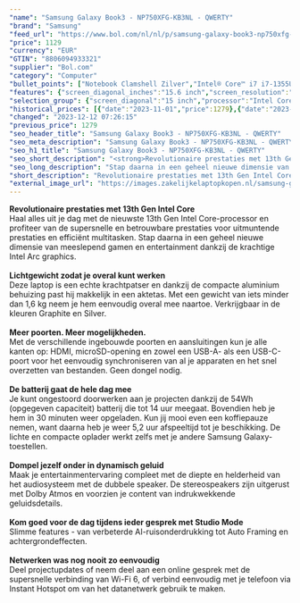 ```yaml
---
"name": "Samsung Galaxy Book3 - NP750XFG-KB3NL - QWERTY"
"brand": "Samsung"
"feed_url": "https://www.bol.com/nl/nl/p/samsung-galaxy-book3-np750xfg-kb3nl-qwerty/9300000151247681"
"price": 1129
"currency": "EUR"
"GTIN": "8806094933321"
"supplier": "Bol.com"
"category": "Computer"
"bullet_points": ["Notebook Clamshell Zilver","Intel® Core™ i7 i7-1355U 1,7 GHz","39,6 cm (15.6\") Full HD 1920 x 1080 Pixels","16 GB LPDDR4x-SDRAM","1 TB SSD","Intel Iris Xe Graphics","Wi-Fi 6 (802.11ax) Bluetooth 5.1","54 Wh 45 W","Windows 11 Home"]
"features": {"screen_diagonal_inches":"15.6 inch","screen_resolution":"1920 x 1080 Pixels","processor_family":"Intel® Core™ i7","memory_size":"16 GB","memory_type":"LPDDR4x-SDRAM","total_storage_space":"1 TB","operating_system":"Windows 11 Home","battery_capacity":"54 Wh","width":"356,6 mm","depth":"229,1 mm","height":"15,4 mm","weight":"1,57 kg","graphics_card":"Intel Iris Xe Graphics"}
"selection_group": {"screen_diagonal":"15 inch","processor":"Intel Core i7","changed_price_past_3_days":true,"product_family":"Galaxy Book3"}
"historical_prices": [{"date":"2023-11-01","price":1279},{"date":"2023-12-12","price":1129}]
"changed": "2023-12-12 07:26:15"
"previous_price": 1279
"seo_header_title": "Samsung Galaxy Book3 - NP750XFG-KB3NL - QWERTY"
"seo_meta_description": "Samsung Galaxy Book3 - NP750XFG-KB3NL - QWERTY"
"seo_h1_title": "Samsung Galaxy Book3 - NP750XFG-KB3NL - QWERTY"
"seo_short_description": "<strong>Revolutionaire prestaties met 13th Gen Intel Core</strong> <br />Haal alles uit je dag met de nieuwste 13th Gen Intel Core-processor en profiteer van de supersnelle en betrouwbare prestaties voor uitmuntende prestaties en efficiënt multitasken."
"seo_long_description": "Stap daarna in een geheel nieuwe dimensie van meeslepend gamen en entertainment dankzij de krachtige Intel Arc graphics. <br /> <br /> <strong>Lichtgewicht zodat je overal kunt werken</strong> <br />Deze laptop is een echte krachtpatser en dankzij de compacte aluminium behuizing past hij makkelijk in een aktetas. Met een gewicht van iets minder dan 1,6 kg neem je hem eenvoudig overal mee naartoe. Verkrijgbaar in de kleuren Graphite en Silver. <br /> <br /> <strong>Meer poorten. Meer mogelijkheden. </strong> <br />Met de verschillende ingebouwde poorten en aansluitingen kun je alle kanten op: HDMI, microSD-opening en zowel een USB-A- als een USB-C-poort voor het eenvoudig synchroniseren van al je apparaten en het snel overzetten van bestanden. Geen dongel nodig. <br /> <br /> <strong>De batterij gaat de hele dag mee</strong> <br />Je kunt ongestoord doorwerken aan je projecten dankzij de 54Wh (opgegeven capaciteit) batterij die tot 14 uur meegaat. Bovendien heb je hem in 30 minuten weer opgeladen. Kun jij mooi even een koffiepauze nemen, want daarna heb je weer 5,2 uur afspeeltijd tot je beschikking. De lichte en compacte oplader werkt zelfs met je andere Samsung Galaxy-toestellen. <br /> <br /> <strong>Dompel jezelf onder in dynamisch geluid</strong> <br />Maak je entertainmentervaring compleet met de diepte en helderheid van het audiosysteem met de dubbele speaker. De stereospeakers zijn uitgerust met Dolby Atmos en voorzien je content van indrukwekkende geluidsdetails. <br /> <br /> <strong>Kom goed voor de dag tijdens ieder gesprek met Studio Mode</strong> <br />Slimme features - van verbeterde AI-ruisonderdrukking tot Auto Framing en achtergrondeffecten. <br /> <br /> <strong>Netwerken was nog nooit zo eenvoudig</strong> <br />Deel projectupdates of neem deel aan een online gesprek met de supersnelle verbinding van Wi-Fi 6, of verbind eenvoudig met je telefoon via Instant Hotspot om van het datanetwerk gebruik te maken. <br />"
"short_description": "Revolutionaire prestaties met 13th Gen Intel Core Haal alles uit je dag met de nieuwste 13th Gen Intel Core-processor en profiteer van de supersnelle en betrouwbare prestaties voor uitmuntende prestaties en efficiënt multitasken. Stap daarna in een geheel nieuwe dimensie van meeslepend gamen en entertainment dankzij de krachtige Intel Arc graphics. Lichtgewicht zodat je overal kunt werken Deze laptop is een echte krachtpatser en dankzij de compacte aluminium behuizing past hij makkelijk in een aktetas. Met een gewicht van iets minder dan 1,6 kg neem je hem eenvoudig overal mee naartoe. Verkrijgbaar in de kleuren Graphite en Silver. Meer poorten. Meer mogelijkheden. Met de verschillende ingebouwde poorten en aansluitingen kun je alle kanten op: HDMI, microSD-opening en zowel een USB-A- als een USB-C-poort voor het eenvoudig synchroniseren van al je apparaten en het snel overzetten van bestanden. Geen dongel nodig. De batterij gaat de hele dag mee Je kunt ongestoord doorwerken aan je projecten dankzij de 54Wh (opgegeven capaciteit) batterij die tot 14 uur meegaat. Bovendien heb je hem in 30 minuten weer opgeladen. Kun jij mooi even een koffiepauze nemen, want daarna heb je weer 5,2 uur afspeeltijd tot je beschikking. De lichte en compacte oplader werkt zelfs met je andere Samsung Galaxy-toestellen. Dompel jezelf onder in dynamisch geluid Maak je entertainmentervaring compleet met de diepte en helderheid van het audiosysteem met de dubbele speaker. De stereospeakers zijn uitgerust met Dolby Atmos en voorzien je content van indrukwekkende geluidsdetails. Kom goed voor de dag tijdens ieder gesprek met Studio Mode Slimme features - van verbeterde AI-ruisonderdrukking tot Auto Framing en achtergrondeffecten. Netwerken was nog nooit zo eenvoudig Deel projectupdates of neem deel aan een online gesprek met de supersnelle verbinding van Wi-Fi 6, of verbind eenvoudig met je telefoon via Instant Hotspot om van het datanetwerk gebruik te maken."
"external_image_url": "https://images.zakelijkelaptopkopen.nl/samsung-galaxy-book3-np750xfg-kb3nl-qwerty.webp"
---
```


<strong>Revolutionaire prestaties met 13th Gen Intel Core</strong> <br />Haal alles uit je dag met de nieuwste 13th Gen Intel Core-processor en profiteer van de supersnelle en betrouwbare prestaties voor uitmuntende prestaties en efficiënt multitasken. Stap daarna in een geheel nieuwe dimensie van meeslepend gamen en entertainment dankzij de krachtige Intel Arc graphics. <br /> <br /> <strong>Lichtgewicht zodat je overal kunt werken</strong> <br />Deze laptop is een echte krachtpatser en dankzij de compacte aluminium behuizing past hij makkelijk in een aktetas. Met een gewicht van iets minder dan 1,6 kg neem je hem eenvoudig overal mee naartoe. Verkrijgbaar in de kleuren Graphite en Silver. <br /> <br /> <strong>Meer poorten. Meer mogelijkheden.</strong> <br />Met de verschillende ingebouwde poorten en aansluitingen kun je alle kanten op: HDMI, microSD-opening en zowel een USB-A- als een USB-C-poort voor het eenvoudig synchroniseren van al je apparaten en het snel overzetten van bestanden. Geen dongel nodig. <br /> <br /> <strong>De batterij gaat de hele dag mee</strong> <br />Je kunt ongestoord doorwerken aan je projecten dankzij de 54Wh (opgegeven capaciteit) batterij die tot 14 uur meegaat. Bovendien heb je hem in 30 minuten weer opgeladen. Kun jij mooi even een koffiepauze nemen, want daarna heb je weer 5,2 uur afspeeltijd tot je beschikking. De lichte en compacte oplader werkt zelfs met je andere Samsung Galaxy-toestellen. <br /> <br /> <strong>Dompel jezelf onder in dynamisch geluid</strong> <br />Maak je entertainmentervaring compleet met de diepte en helderheid van het audiosysteem met de dubbele speaker. De stereospeakers zijn uitgerust met Dolby Atmos en voorzien je content van indrukwekkende geluidsdetails. <br /> <br /> <strong>Kom goed voor de dag tijdens ieder gesprek met Studio Mode</strong> <br />Slimme features - van verbeterde AI-ruisonderdrukking tot Auto Framing en achtergrondeffecten. <br /> <br /> <strong>Netwerken was nog nooit zo eenvoudig</strong> <br />Deel projectupdates of neem deel aan een online gesprek met de supersnelle verbinding van Wi-Fi 6, of verbind eenvoudig met je telefoon via Instant Hotspot om van het datanetwerk gebruik te maken. <br />